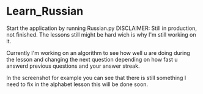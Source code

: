 ﻿# Learn_Russian
Start the application by running Russian.py DISCLAIMER: Still in production, not finished. 
The lessons still might be hard wich is why I'm still working on it.

Currently I'm working on an algorithm to see how well u are doing during the lesson 
and changing the next question depending on how fast u answerd previous questions and your answer streak.

In the screenshot for example you can see that there is still something I need to fix in the alphabet lesson this will be done soon.
